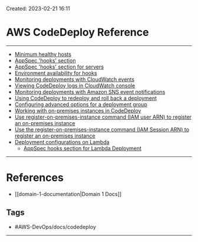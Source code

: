 Created: 2023-02-21 16:11
# AWS CodeDeploy Reference
---
- [Minimum healthy hosts](https://docs.aws.amazon.com/codedeploy/latest/APIReference/API_MinimumHealthyHosts.html)
- [AppSpec 'hooks' section](https://docs.aws.amazon.com/codedeploy/latest/userguide/reference-appspec-file-structure-hooks.html)
- [AppSpec 'hooks' section for servers](https://docs.aws.amazon.com/codedeploy/latest/userguide/reference-appspec-file-structure-hooks.html#appspec-hooks-server)
- [Environment availability for hooks](https://docs.amazonaws.cn/en_us/codedeploy/latest/userguide/reference-appspec-file-structure-hooks.html#reference-appspec-file-structure-environment-variable-availability)
- [Monitoring deployments with CloudWatch events](https://docs.aws.amazon.com/codedeploy/latest/userguide/monitoring-cloudwatch-events.html)
- [Viewing CodeDeploy logs in CloudWatch console](https://aws.amazon.com/blogs/devops/view-aws-codedeploy-logs-in-amazon-cloudwatch-console/)
- [Monitoring deployments with Amazon SNS event notifications](https://docs.aws.amazon.com/codedeploy/latest/userguide/monitoring-sns-event-notifications.html)
- [Using CodeDeploy to redeploy and roll back a deployment](https://docs.aws.amazon.com/codedeploy/latest/userguide/deployments-rollback-and-redeploy.html)
- [Configuring advanced options for a deployment group](https://docs.aws.amazon.com/codedeploy/latest/userguide/deployment-groups-configure-advanced-options.html)
- [Working with on-premises instances in CodeDeploy](https://docs.aws.amazon.com/codedeploy/latest/userguide/instances-on-premises.html)
- [Use register-on-premises-instance command (IAM user ARN) to register an on-premises instance](https://docs.aws.amazon.com/codedeploy/latest/userguide/register-on-premises-instance-iam-user-arn.html)
- [Use the register-on-premises-instance command (IAM Session ARN) to register an on-premises instance](https://docs.aws.amazon.com/codedeploy/latest/userguide/register-on-premises-instance-iam-session-arn.html)
- [Deployment configurations on Lambda](https://docs.aws.amazon.com/codedeploy/latest/userguide/deployment-configurations.html#deployment-configuration-lambda)
	- [AppSpec hooks section for Lambda Deployment](https://docs.aws.amazon.com/codedeploy/latest/userguide/reference-appspec-file-structure-hooks.html#appspec-hooks-lambda)

---
# References
- [[domain-1-documentation|Domain 1 Docs]]

## Tags
- #AWS-DevOps/docs/codedeploy
---